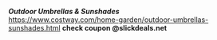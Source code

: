 





***Outdoor Umbrellas & Sunshades***    
https://www.costway.com/home-garden/outdoor-umbrellas-sunshades.html   **check coupon @slickdeals.net**



